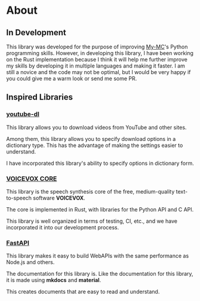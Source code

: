 # About

## In Development

This library was developed for the purpose of improving [My-MC](https://github.com/My-MC)'s Python programming skills. However, in developing this library, I have been working on the Rust implementation because I think it will help me further improve my skills by developing it in multiple languages and making it faster. I am still a novice and the code may not be optimal, but I would be very happy if you could give me a warm look or send me some PR.

## Inspired Libraries

### <a href="https://github.com/ytdl-org/youtube-dl" target="_blank">youtube-dl</a>

This library allows you to download videos from YouTube and other sites.

Among them, this library allows you to specify download options in a dictionary type. This has the advantage of making the settings easier to understand.

I have incorporated this library's ability to specify options in dictionary form.

### <a href="https://github.com/VOICEVOX/voicevox_core" target="_blank">VOICEVOX CORE</a>

This library is the speech synthesis core of the free, medium-quality text-to-speech software **VOICEVOX**.

The core is implemented in Rust, with libraries for the Python API and C API.

This library is well organized in terms of testing, CI, etc., and we have incorporated it into our development process.

### <a href="https://github.com/tiangolo/fastapi" target="_blank">FastAPI</a>

This library makes it easy to build WebAPIs with the same performance as Node.js and others.

The documentation for this library is. Like the documentation for this library, it is made using **mkdocs** and **material**.

This creates documents that are easy to read and understand.
